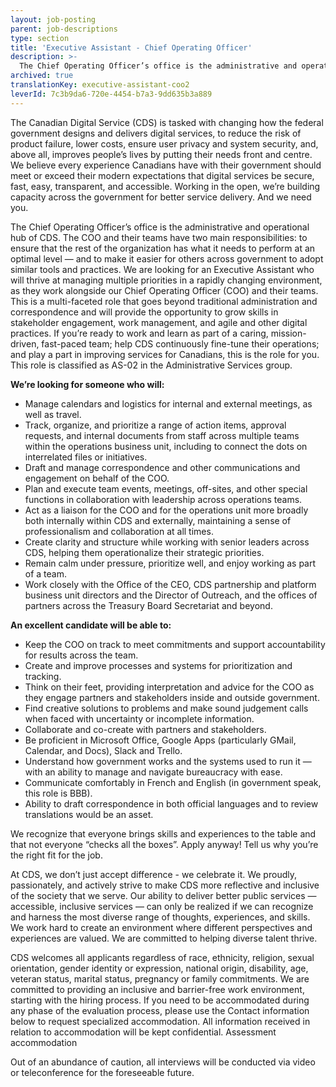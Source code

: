 ```yaml
---
layout: job-posting
parent: job-descriptions
type: section
title: 'Executive Assistant - Chief Operating Officer'
description: >-
  The Chief Operating Officer’s office is the administrative and operational hub of CDS. The COO and their teams have two main responsibilities: to ensure that the rest of the organization has what it needs to perform at an optimal level — and to make it easier for others across government to adopt similar tools and practices. We are looking for an Executive Assistant who will thrive at managing multiple priorities in a rapidly changing environment, as they work alongside our Chief Operating Officer (COO) and their teams.
archived: true
translationKey: executive-assistant-coo2
leverId: 7c3b9da6-720e-4454-b7a3-9dd635b3a889
---
```


The Canadian Digital Service (CDS) is tasked with changing how the federal government designs and delivers digital services, to reduce the risk of product failure, lower costs, ensure user privacy and system security, and, above all, improves people’s lives by putting their needs front and centre. We believe every experience Canadians have with their government should meet or exceed their modern expectations that digital services be secure, fast, easy, transparent, and accessible. Working in the open, we’re building capacity across the government for better service delivery. And we need you.

The Chief Operating Officer’s office is the administrative and operational hub of CDS. The COO and their teams have two main responsibilities: to ensure that the rest of the organization has what it needs to perform at an optimal level — and to make it easier for others across government to adopt similar tools and practices. We are looking for an Executive Assistant who will thrive at managing multiple priorities in a rapidly changing environment, as they work alongside our Chief Operating Officer (COO) and their teams. This is a multi-faceted role that goes beyond traditional administration and correspondence and will provide the opportunity to grow skills in stakeholder engagement, work management, and agile and other digital practices. If you’re ready to work and learn as part of a caring, mission-driven, fast-paced team; help CDS continuously fine-tune their operations; and play a part in improving services for Canadians, this is the role for you. This role is classified as AS-02 in the Administrative Services group.


**We’re looking for someone who will:**

- Manage calendars and logistics for internal and external meetings, as well as travel.
- Track, organize, and prioritize a range of action items, approval requests, and internal documents from staff across multiple teams within the operations business unit, including to connect the dots on interrelated files or initiatives.
- Draft and manage correspondence and other communications and engagement on behalf of the COO.
- Plan and execute team events, meetings, off-sites, and other special functions in collaboration with leadership across operations teams.
- Act as a liaison for the COO and for the operations unit more broadly both internally within CDS and externally, maintaining a sense of professionalism and collaboration at all times.
- Create clarity and structure while working with senior leaders across CDS, helping them operationalize their strategic priorities.
- Remain calm under pressure, prioritize well, and enjoy working as part of a team.
- Work closely with the Office of the CEO, CDS partnership and platform business unit directors and the Director of Outreach, and the offices of partners across the Treasury Board Secretariat and beyond.



**An excellent candidate will be able to:**


- Keep the COO on track to meet commitments and support accountability for results across the team.
- Create and improve processes and systems for prioritization and tracking.
- Think on their feet, providing interpretation and advice for the COO as they engage partners and stakeholders inside and outside government.
- Find creative solutions to problems and make sound judgement calls when faced with uncertainty or incomplete information. 
- Collaborate and co-create with partners and stakeholders.
- Be proficient in Microsoft Office, Google Apps (particularly GMail, Calendar, and Docs), Slack and Trello. 
- Understand how government works and the systems used to run it — with an ability to manage and navigate bureaucracy with ease.
- Communicate comfortably in French and English (in government speak, this role is BBB).
- Ability to draft correspondence in both official languages and to review translations would be an asset.


We recognize that everyone brings skills and experiences to the table and that not everyone “checks all the boxes”. Apply anyway! Tell us why you’re the right fit for the job.

At CDS, we don’t just accept difference - we celebrate it. We proudly, passionately, and actively strive to make CDS more reflective and inclusive of the society that we serve. Our ability to deliver better public services — accessible, inclusive services — can only be realized if we can recognize and harness the most diverse range of thoughts, experiences, and skills. We work hard to create an environment where different perspectives and experiences are valued. We are committed to helping diverse talent thrive.

CDS welcomes all applicants regardless of race, ethnicity, religion, sexual orientation, gender identity or expression, national origin, disability, age, veteran status, marital status, pregnancy or family commitments. We are committed to providing an inclusive and barrier-free work environment, starting with the hiring process. If you need to be accommodated during any phase of the evaluation process, please use the Contact information below to request specialized accommodation. All information received in relation to accommodation will be kept confidential.
Assessment accommodation

Out of an abundance of caution, all interviews will be conducted via video or teleconference for the foreseeable future. 


